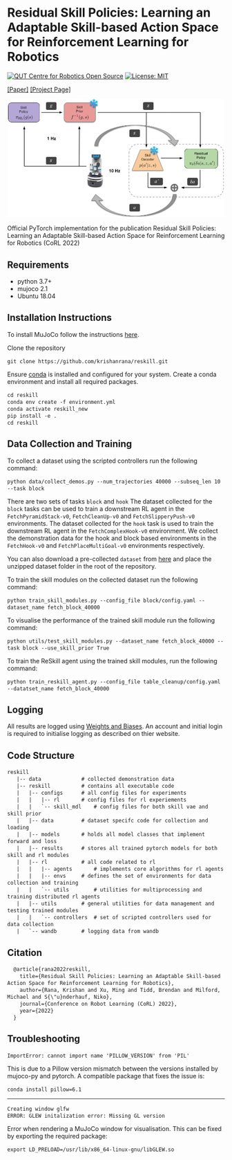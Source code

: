 # Residual Skill Policies: Learning an Adaptable Skill-based Action Space for Reinforcement Learning for Robotics

[![QUT Centre for Robotics Open Source](https://github.com/qcr/qcr.github.io/raw/master/misc/badge.svg)](https://qcr.github.io)
[![License: MIT](https://img.shields.io/badge/License-MIT-yellow.svg)](https://opensource.org/licenses/MIT)


[[Paper]](https://arxiv.org/pdf/2211.02231.pdf)
[[Project Page]](https://krishanrana.github.io/reskill)

<p align="center">
  <img src="/images/reskill.png" width="800" />
</p>
<p align="center">

Official PyTorch implementation for the publication Residual Skill Policies: Learning an Adaptable Skill-based Action Space for Reinforcement Learning for Robotics (CoRL 2022)

## Requirements

- python 3.7+
- mujoco 2.1
- Ubuntu 18.04

## Installation Instructions

To install MuJoCo follow the instructions [here](https://github.com/openai/mujoco-py).

Clone the repository

```
git clone https://github.com/krishanrana/reskill.git
```
Ensure [conda](https://docs.conda.io/projects/conda/en/latest/user-guide/install/linux.html) is installed and configured for your system.
Create a conda environment and install all required packages.

```
cd reskill
conda env create -f environment.yml
conda activate reskill_new
pip install -e .
cd reskill

```

## Data Collection and Training
To collect a dataset using the scripted controllers run the following command:
```
python data/collect_demos.py --num_trajectories 40000 --subseq_len 10 --task block
```
There are two sets of tasks `block` and `hook`
The dataset collected for the `block` tasks can be used to train a downstream RL agent in the `FetchPyramidStack-v0`, `FetchCleanUp-v0` and `FetchSlipperyPush-v0` environments.
The dataset collected for the `hook` task is used to train the downstream RL agent in the `FetchComplexHook-v0` environment.
We collect the demonstration data for the hook and block based environments in the `FetchHook-v0` and `FetchPlaceMultiGoal-v0` environments respectively.

You can also download a pre-collected `dataset` from [here](https://drive.google.com/drive/folders/1yTr_6fc-sHXK_CZkm8QIRTV9VgWxKpOE) and place the unzipped dataset folder in the root of the repository.

To train the skill modules on the collected dataset run the following command:
```
python train_skill_modules.py --config_file block/config.yaml --dataset_name fetch_block_40000
```
To visualise the performance of the trained skill module run the following command:
```
python utils/test_skill_modules.py --dataset_name fetch_block_40000 --task block --use_skill_prior True
```

To train the ReSkill agent using the trained skill modules, run the following command:

```
python train_reskill_agent.py --config_file table_cleanup/config.yaml --datatset_name fetch_block_40000
```
  
## Logging
  
All results are logged using [Weights and Biases](https://wandb.ai). An account and initial login is required to initialise logging as described on thier website.

## Code Structure
```
reskill
   |-- data 			# collected demonstration data
   |-- reskill			# contains all executable code 
   |   |-- configs 		# all config files for experiments
   |   |   |-- rl  		# config files for rl experiements
   |   |   `-- skill_mdl	# config files for both skill vae and skill prior
   |   |-- data			# dataset specifc code for collection and loading
   |   |-- models		# holds all model classes that implement forward and loss
   |   |-- results		# stores all trained pytorch models for both skill and rl modules
   |   |-- rl			# all code related to rl
   |   |   |-- agents		# implements core algorithms for rl agents
   |   |   |-- envs		# defines the set of environments for data collection and training
   |   |   `-- utils		# utilities for multiprocessing and training distributed rl agents
   |   |-- utils		# general utilities for data management and testing trained modules
   |   |   `-- controllers 	# set of scripted controllers used for data collection
   |   `-- wandb		# logging data from wandb
```



## Citation

```
  @article{rana2022reskill,
    title={Residual Skill Policies: Learning an Adaptable Skill-based Action Space for Reinforcement Learning for Robotics},
    author={Rana, Krishan and Xu, Ming and Tidd, Brendan and Milford, Michael and S{\"u}nderhauf, Niko},
    journal={Conference on Robot Learning (CoRL) 2022},
    year={2022}
  }
```
## Troubleshooting

```
ImportError: cannot import name 'PILLOW_VERSION' from 'PIL'
```
This is due to a Pillow version mismatch between the versions installed by mujoco-py and pytorch. A compatible package that fixes the issue is:
```
conda install pillow=6.1
```
---
  
```
Creating window glfw
ERROR: GLEW initalization error: Missing GL version

```
Error when rendering a MuJoCo window for visualisation. This can be fixed by exporting the required package:
```
export LD_PRELOAD=/usr/lib/x86_64-linux-gnu/libGLEW.so
```


